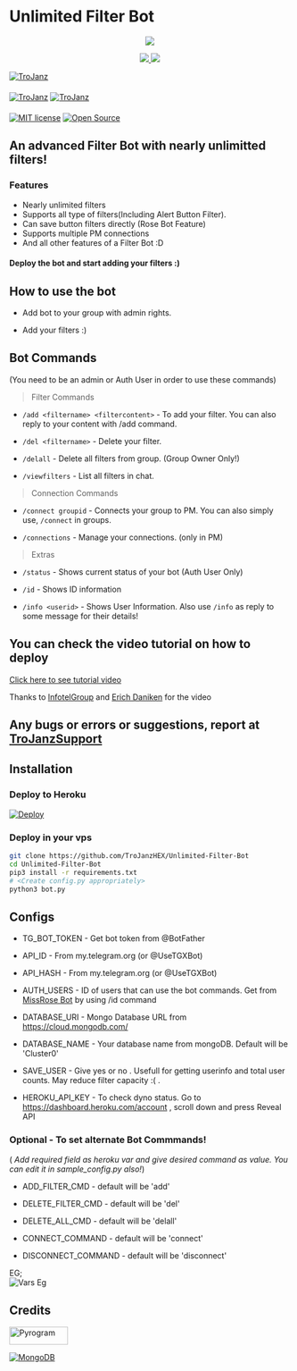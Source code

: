 # Unlimited Filter Bot


<p align="center">
  <a href="https://www.python.org">
    <img src="http://ForTheBadge.com/images/badges/made-with-python.svg">

  </a>
</p>
<p align="center">
  <a href="https://github.com/TroJanzHEX/Unlimited-Filter-Bot/stargazers">
    <img src="https://img.shields.io/github/stars/TroJanzHEX/Unlimited-Filter-Bot?style=social">

  </a>
  
  <a href="https://github.com/TroJanzHEX/Unlimited-Filter-Bot/fork">
    <img src="https://img.shields.io/github/forks/TroJanzHEX/Unlimited-Filter-Bot?label=Fork&style=social">

  </a>  
</p>

[![TroJanz](https://img.shields.io/badge/TroJanzHEX-Channel-orange?style=for-the-badge&logo=telegram)](https://telegram.dog/TroJanzHEX)  
ㅤㅤㅤㅤㅤㅤㅤ  
[![TroJanz](https://img.shields.io/badge/TroJanzHEX-Support-red?style=flat&logo=telegram)](https://telegram.dog/TroJanzSupport)  [![TroJanz](https://img.shields.io/badge/TroJanzHEX-Website-red?style=flat&logo=CodersRank)](https://TroJanzHEX.me)  
ㅤㅤㅤㅤㅤㅤㅤ  
[![MIT license](https://img.shields.io/badge/License-MIT-blue?style=flat)](https://github.com/TroJanzHEX/Unlimited-Filter-Bot/blob/main/LICENSE)  [![Open Source](https://badges.frapsoft.com/os/v2/open-source.svg?v=103)](https://github.com/TroJanzHEX/Unlimited-Filter-Bot)


## An advanced Filter Bot with nearly unlimitted filters!


### Features
* Nearly unlimited filters
* Supports all type of filters(Including Alert Button Filter).
* Can save button filters directly (Rose Bot Feature)
* Supports multiple PM connections
* And all other features of a Filter Bot :D


#### Deploy the bot and start adding your filters :)


## How to use the bot
* Add bot to your group with admin rights.

* Add your filters :)


## Bot Commands

(You need to be an admin or Auth User in order to use these commands)

> Filter Commands
* `/add <filtername> <filtercontent>`  -  To add your filter. You can also reply to your content with /add command.

* `/del <filtername>`  -  Delete your filter.

* `/delall`  -  Delete all filters from group. (Group Owner Only!)

* `/viewfilters`  -  List all filters in chat.

> Connection Commands
* `/connect groupid`  -  Connects your group to PM. You can also simply use, `/connect` in groups.

* `/connections`  -  Manage your connections. (only in PM)

> Extras
* `/status`  -  Shows current status of your bot (Auth User Only)

* `/id`  -  Shows ID information

* `/info <userid>`  -  Shows User Information. Also use `/info` as reply to some message for their details!


## You can check the video tutorial on how to deploy

[Click here to see tutorial video](https://youtu.be/hkmc3e7U7R4)

Thanks to [InfotelGroup](https://telegram.dog/InFoTel_Group) and [Erich Daniken](https://telegram.dog/ErichDaniken) for the video


## Any bugs or errors or suggestions, report at [TroJanzSupport](https://telegram.dog/TroJanzSupport)


## Installation

### Deploy to Heroku
[![Deploy](https://www.herokucdn.com/deploy/button.svg)](https://heroku.com/deploy?template=https://github.com/Kathirasan111/fludULbot)

### Deploy in your vps
```sh
git clone https://github.com/TroJanzHEX/Unlimited-Filter-Bot
cd Unlimited-Filter-Bot
pip3 install -r requirements.txt
# <Create config.py appropriately>
python3 bot.py
```


## Configs

* TG_BOT_TOKEN  - Get bot token from @BotFather

* API_ID        - From my.telegram.org (or @UseTGXBot)

* API_HASH      - From my.telegram.org (or @UseTGXBot)

* AUTH_USERS  - ID of users that can use the bot commands. Get from [MissRose Bot](https://telegram.dog/MissRose_bot) by using /id command

* DATABASE_URI  - Mongo Database URL from https://cloud.mongodb.com/

* DATABASE_NAME  - Your database name from mongoDB. Default will be 'Cluster0'

* SAVE_USER  -  Give yes or no . Usefull for getting userinfo and total user counts. May reduce filter capacity :( .

* HEROKU_API_KEY  -  To check dyno status. Go to https://dashboard.heroku.com/account , scroll down and press Reveal API


### Optional - To set alternate Bot Commmands!
( *Add required field as heroku var and give desired command as value. You can edit it in sample_config.py also!*)

* ADD_FILTER_CMD  -  default will be 'add'

* DELETE_FILTER_CMD  -  default will be 'del'

* DELETE_ALL_CMD  -  default will be 'delall'

* CONNECT_COMMAND  -  default will be 'connect'

* DISCONNECT_COMMAND  -  default will be 'disconnect'

EG;  
![Vars Eg](https://telegra.ph/file/1f956f3491f2f20a9c1ec.jpg)

## Credits

<p align="left">
  <a href="https://github.com/pyrogram/pyrogram">
    <img alt="Pyrogram" src ="https://i.imgur.com/BOgY9ai.png" width="104.75" height="32"/>
  </a>
</p>

<p align="left">
  <a href="https://docs.mongodb.com">
    <img alt="MongoDB" src ="https://img.shields.io/badge/MongoDB-%234ea94b.svg?&style=for-the-badge&logo=mongodb&logoColor=white"/>
  </a>
</p>
